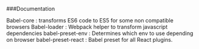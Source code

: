 ###Documentation

Babel-core         : transforms ES6 code to ES5 for some non compatible browsers
Babel-loader       : Webpack helper to transform javascript dependencies
babel-preset-env   : Determines which env to use depending on browser
babel-preset-react : Babel preset for all React plugins.

